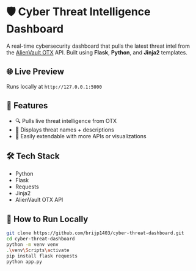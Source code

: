 # 🛡️ Cyber Threat Intelligence Dashboard

A real-time cybersecurity dashboard that pulls the latest threat intel from the [AlienVault OTX](https://otx.alienvault.com/) API. Built using **Flask**, **Python**, and **Jinja2** templates.

## 🌐 Live Preview
Runs locally at `http://127.0.0.1:5000`

## 🚀 Features
- 🔍 Pulls live threat intelligence from OTX
- 🧠 Displays threat names + descriptions
- 📡 Easily extendable with more APIs or visualizations

## 🛠️ Tech Stack
- Python
- Flask
- Requests
- Jinja2
- AlienVault OTX API

## 🧪 How to Run Locally

```bash
git clone https://github.com/brijp1403/cyber-threat-dashboard.git
cd cyber-threat-dashboard
python -m venv venv
.\venv\Scripts\activate
pip install flask requests
python app.py